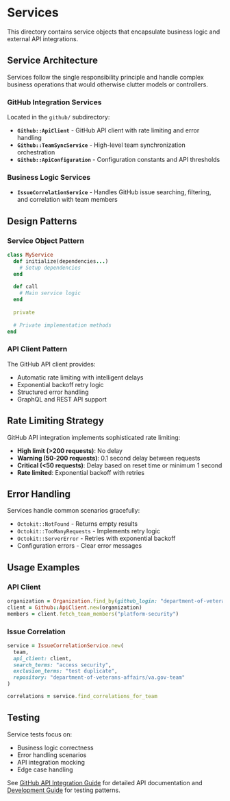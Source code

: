 # Services

This directory contains service objects that encapsulate business logic and external API integrations.

## Service Architecture

Services follow the single responsibility principle and handle complex business operations that would otherwise clutter models or controllers.

### GitHub Integration Services

Located in the `github/` subdirectory:

- **`Github::ApiClient`** - GitHub API client with rate limiting and error handling
- **`Github::TeamSyncService`** - High-level team synchronization orchestration
- **`Github::ApiConfiguration`** - Configuration constants and API thresholds

### Business Logic Services

- **`IssueCorrelationService`** - Handles GitHub issue searching, filtering, and correlation with team members

## Design Patterns

### Service Object Pattern

```ruby
class MyService
  def initialize(dependencies...)
    # Setup dependencies
  end
  
  def call
    # Main service logic
  end
  
  private
  
  # Private implementation methods
end
```

### API Client Pattern

The GitHub API client provides:
- Automatic rate limiting with intelligent delays
- Exponential backoff retry logic
- Structured error handling
- GraphQL and REST API support

## Rate Limiting Strategy

GitHub API integration implements sophisticated rate limiting:

- **High limit (>200 requests)**: No delay
- **Warning (50-200 requests)**: 0.1 second delay between requests  
- **Critical (<50 requests)**: Delay based on reset time or minimum 1 second
- **Rate limited**: Exponential backoff with retries

## Error Handling

Services handle common scenarios gracefully:
- `Octokit::NotFound` - Returns empty results
- `Octokit::TooManyRequests` - Implements retry logic
- `Octokit::ServerError` - Retries with exponential backoff
- Configuration errors - Clear error messages

## Usage Examples

### API Client

```ruby
organization = Organization.find_by(github_login: "department-of-veterans-affairs")
client = Github::ApiClient.new(organization)
members = client.fetch_team_members("platform-security")
```

### Issue Correlation

```ruby
service = IssueCorrelationService.new(
  team,
  api_client: client,
  search_terms: "access security",
  exclusion_terms: "test duplicate",
  repository: "department-of-veterans-affairs/va.gov-team"
)

correlations = service.find_correlations_for_team
```

## Testing

Service tests focus on:
- Business logic correctness
- Error handling scenarios
- API integration mocking
- Edge case handling

See [GitHub API Integration Guide](../../docs/api_integration.md) for detailed API documentation and [Development Guide](../../docs/development.md) for testing patterns.
